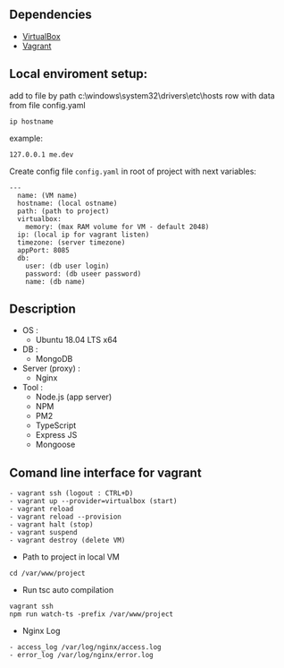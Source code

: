 ## Dependencies
- [VirtualBox](https://www.virtualbox.org/wiki/Downloads)
- [Vagrant](https://www.vagrantup.com/downloads.html)
## Local enviroment setup:
add to file by path c:\windows\system32\drivers\etc\hosts
row with data from file config.yaml
````
ip hostname
````
example:
````
127.0.0.1 me.dev
````

Create config file ``config.yaml`` in root of project with next variables:
````
---
  name: (VM name)
  hostname: (local ostname)
  path: (path to project)
  virtualbox:
    memory: (max RAM volume for VM - default 2048)
  ip: (local ip for vagrant listen)
  timezone: (server timezone)
  appPort: 8085
  db:
    user: (db user login)
    password: (db useer password)
    name: (db name)
````

## Description
- OS :
	- Ubuntu 18.04 LTS x64
- DB :
	- MongoDB
- Server (proxy) :
	- Nginx
- Tool :
	- Node.js (app server)
  - NPM
  - PM2
  - TypeScript
  - Express JS
  - Mongoose

## Comand line interface for vagrant
````
- vagrant ssh (logout : CTRL+D)
- vagrant up --provider=virtualbox (start)
- vagrant reload
- vagrant reload --provision
- vagrant halt (stop)
- vagrant suspend
- vagrant destroy (delete VM)
````
- Path to project in local VM
```
cd /var/www/project
```

- Run tsc auto compilation
````
vagrant ssh
npm run watch-ts -prefix /var/www/project
````

- Nginx Log
````
- access_log /var/log/nginx/access.log
- error_log /var/log/nginx/error.log
````
